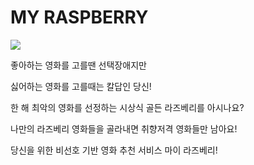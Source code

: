 # MY RASPBERRY

![](https://i.ibb.co/XLfgyG4/yeah.png)

좋아하는 영화를 고를땐 선택장애지만

싫어하는 영화를 고를때는 칼답인 당신!

한 해 최악의 영화를 선정하는 시상식 골든 라즈베리를 아시나요?

나만의 라즈베리 영화들을 골라내면 취향저격 영화들만 남아요!

당신을 위한 비선호 기반 영화 추천 서비스 마이 라즈베리!
